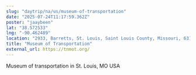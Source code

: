 ```yaml
---
slug: "daytrip/na/us/museum-of-transportation"
date: "2025-07-24T11:17:59.362Z"
poster: "jaaybeen"
lat: "38.572533"
lng: "-90.462489"
location: "2933, Barretts, St. Louis, Saint Louis County, Missouri, 63122, United States"
title: "Museum of Transportation"
external_url: https://tnmot.org/
---
```

Museum of transportation in St. Louis, MO USA